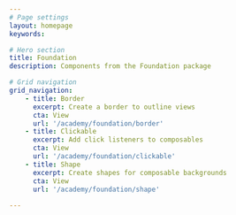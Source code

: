 ```yaml
---
# Page settings
layout: homepage
keywords:

# Hero section
title: Foundation
description: Components from the Foundation package

# Grid navigation
grid_navigation:
    - title: Border
      excerpt: Create a border to outline views
      cta: View
      url: '/academy/foundation/border'
    - title: Clickable
      excerpt: Add click listeners to composables
      cta: View
      url: '/academy/foundation/clickable'
    - title: Shape
      excerpt: Create shapes for composable backgrounds
      cta: View
      url: '/academy/foundation/shape'
      
---
```

